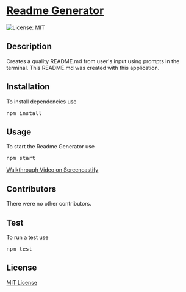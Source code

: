 <h1><a href="https://github.com/jamehzlee/Readme-Generator">Readme Generator</a></h1>

![License: MIT](https://img.shields.io/badge/License-MIT-yellow.svg)

## Description
Creates a quality README.md from user's input using prompts in the terminal.
This README.md was created with this application.

## Installation
To install dependencies use
<pre>npm install</pre>

## Usage
To start the Readme Generator use
<pre>npm start</pre>
<a href="https://watch.screencastify.com/v/UvxOalGi5FTOILPBuTrV">Walkthrough Video on Screencastify</a>

## Contributors
There were no other contributors.

## Test
To run a test use
<pre>npm test</pre>

## License
<a href='https://opensource.org/licenses/MIT'>MIT License</a>